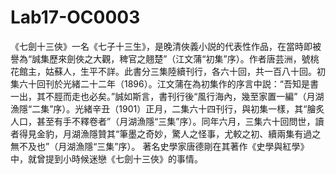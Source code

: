 # Lab17-OC0003
《七劍十三俠》一名《七子十三生》，是晚清俠義小説的代表性作品，在當時即被譽為“誠集歷來劍俠之大觀，稗官之翹楚”（江文蒲“初集”序）。作者唐芸洲，號桃花館主，姑蘇人，生平不詳。此書分三集陸續刊行，各六十回，共一百八十回。初集六十回刊於光緒二十二年（1896）。江文蒲在為初集作的序言中説：“吾知是書一出，其不脛而走也必矣。”誠如斯言，書刊行後“風行海內，幾至家置一編”（月湖漁隱“二集”序）。光緒辛丑（1901）正月，二集六十四刊行，與初集一樣，其“膾炙人口，甚至有手不釋卷者”（月湖漁隱“三集”序）。同年六月，三集六十回問世，讀者得見金豹，月湖漁隱贊其“筆墨之奇妙，驚人之怪事，尤較之初、續兩集有過之無不及也”（月湖漁隱“三集”序）。 著名史學家唐德剛在其著作《史學與紅學》中，就曾提到小時候迷戀《七劍十三俠》的事情。
